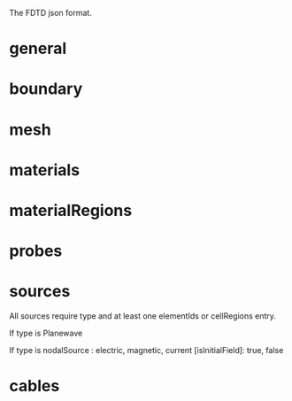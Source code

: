 The FDTD json format.

# general

# boundary

# mesh

# materials

# materialRegions

# probes

# sources
All sources require type and at least one elementIds or cellRegions entry.

If type is Planewave

If type is nodalSource
    <field>: electric, magnetic, current
    \[isInitialField\]: true, false


# cables